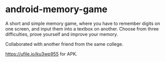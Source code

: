 ﻿# android-memory-game
A short and simple memory game, where you have to remember digits on one screen, and input them into a textbox on another. Choose from three difficulties, prove yourself and improve your memory.

Collaborated with another friend from the same college.

https://ufile.io/ku3wp955 for APK.
